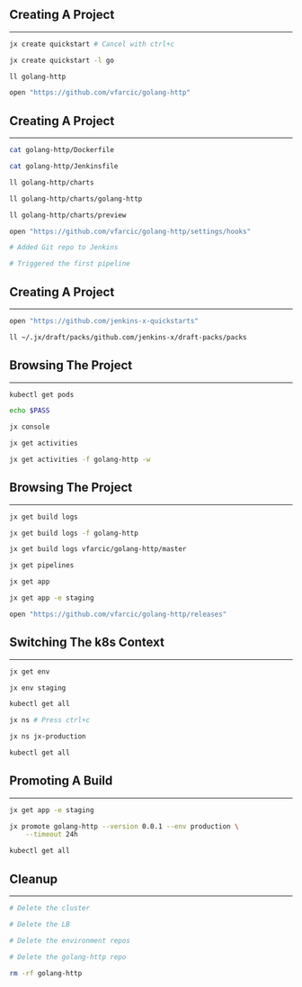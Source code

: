 ## Creating A Project

---

```bash
jx create quickstart # Cancel with ctrl+c

jx create quickstart -l go

ll golang-http

open "https://github.com/vfarcic/golang-http"
```


## Creating A Project

---

```bash
cat golang-http/Dockerfile

cat golang-http/Jenkinsfile

ll golang-http/charts

ll golang-http/charts/golang-http

ll golang-http/charts/preview

open "https://github.com/vfarcic/golang-http/settings/hooks"

# Added Git repo to Jenkins

# Triggered the first pipeline
```


## Creating A Project

---

```bash
open "https://github.com/jenkins-x-quickstarts"

ll ~/.jx/draft/packs/github.com/jenkins-x/draft-packs/packs
```


## Browsing The Project

---

```bash
kubectl get pods

echo $PASS

jx console

jx get activities

jx get activities -f golang-http -w
```


## Browsing The Project

---

```bash
jx get build logs

jx get build logs -f golang-http

jx get build logs vfarcic/golang-http/master

jx get pipelines

jx get app

jx get app -e staging

open "https://github.com/vfarcic/golang-http/releases"
```


## Switching The k8s Context

---

```bash
jx get env

jx env staging

kubectl get all

jx ns # Press ctrl+c

jx ns jx-production

kubectl get all
```


## Promoting A Build

---

```bash
jx get app -e staging

jx promote golang-http --version 0.0.1 --env production \
    --timeout 24h

kubectl get all
```


## Cleanup

---

```bash
# Delete the cluster

# Delete the LB

# Delete the environment repos

# Delete the golang-http repo

rm -rf golang-http
```